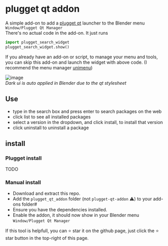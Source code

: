 # plugget qt addon
A simple add-on to add a [plugget qt](https://github.com/plugget/plugget-qt) launcher to the Blender menu `Window/Plugget Qt Manager` <br>
There's no actual code in the add-on. It just runs
```python
import plugget_search_widget
plugget_search_widget.show()
```

If you already have an add-on or script, to manage your menu and tools, you can skip this add-on and launch the widget with above code.
(I recommend the menu manager [unimenu](https://github.com/hannesdelbeke/unimenu_addon))

![image](https://github.com/plugget/plugget-qt-addon/assets/3758308/0752c140-5b26-452e-81ac-fc4e36ccdb23)<br>
_Dark ui is auto applied in Blender due to the qt stylesheet_

## Use
- type in the search box and press enter to search packages on the web
- click list to see all installed packages
- select a version in the dropdown, and click install, to install that version
- click uninstall to uninstall a package

## install

### Plugget install
TODO

### Manual install
- Download and extract this repo.
- Add the `plugget_qt_addon` folder (not `plugget-qt-addon` ⚠️) to your add-ons folder#
- Ensure you have the dependencies installed.
- Enable the addon, it should now show in your Blender menu `Window/Plugget Qt Manager`


If this tool is helpfull, you can ⭐ star it on the github page,
just click the ⭐ star button in the top-right of this page.
